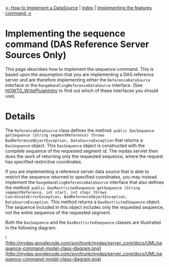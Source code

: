 [<- How to Implement a DataSource](HOWTO_Implement_A_DataSource.md) | [Index](HELP_INDEX.md) | [Implementing the features command ->](HOWTO_Implement_Features_Command.md)

# Implementing the sequence command (DAS Reference Server Sources Only) #

This page describes how to implement the sequence command.  This is based upon the assumption that you are implementing a DAS reference server and are therefore implementing either the `ReferenceDataSource` interface or the `RangeHandlingReferenceDataSource` interface.  (See [HOWTO\_WritePluginIntro](HOWTO_WritePluginIntro.md) to find out which of these interfaces you should use).


# Details #

The `ReferenceDataSource` class defines the method:
`public DasSequence getSequence (String segmentReference) throws BadReferenceObjectException, DataSourceException` that returns a `DasSequence` object.  This `DasSequence` object is constructed with the complete sequence of the requested segment id.  The mydas servlet then does the work of returning only the requested sequence, where the request has specified restrictive coordinates.

If you are implementing a reference server data source that is able to restrict the sequence returned to specified coordinates, you may instead implement the `RangeHandlingReferenceDataSource` interface that also defines the method:
`public DasRestrictedSequence getSequence (String segmentReference, int start, int stop) throws CoordinateErrorException, BadReferenceObjectException, DataSourceException`.  This method returns a `DasRestrictedSequence` object.  The sequence included in this object includes only the requested sequence, not the entire sequence of the requested segment.

Both the `DasSequence` and the `DasRestrictedSequence` classes are illustrated in the following diagram:

![http://mydas.googlecode.com/svn/trunk/mydas/server_core/docs/UML/sequence-command-model-class-diagram.png](http://mydas.googlecode.com/svn/trunk/mydas/server_core/docs/UML/sequence-command-model-class-diagram.png)